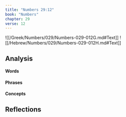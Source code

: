 ```yaml
---
title: "Numbers 29:12"
book: "Numbers"
chapter: 29
verse: 12
---
```

![[/Greek/Numbers/029/Numbers-029-012G.md#Text]]
![[/Hebrew/Numbers/029/Numbers-029-012H.md#Text]]

## Analysis

#### Words

#### Phrases

#### Concepts

## Reflections
